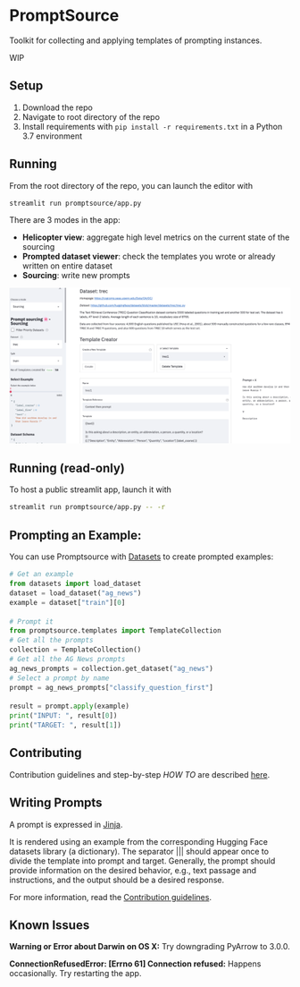 # PromptSource
Toolkit for collecting and applying templates of prompting instances.

WIP

## Setup
1. Download the repo
2. Navigate to root directory of the repo
3. Install requirements with `pip install -r requirements.txt` in a Python 3.7 environment

## Running
From the root directory of the repo, you can launch the editor with
```
streamlit run promptsource/app.py
```

There are 3 modes in the app:
- **Helicopter view**: aggregate high level metrics on the current state of the sourcing
- **Prompted dataset viewer**: check the templates you wrote or already written on entire dataset
- **Sourcing**: write new prompts

<img src="assets/promptsource_app.png" width="800">

## Running (read-only)
To host a public streamlit app, launch it with
```bash
streamlit run promptsource/app.py -- -r
```

## Prompting an Example:
You can use Promptsource with [Datasets](https://huggingface.co/docs/datasets/) to create
prompted examples:
```python
# Get an example
from datasets import load_dataset
dataset = load_dataset("ag_news")
example = dataset["train"][0]

# Prompt it
from promptsource.templates import TemplateCollection
# Get all the prompts
collection = TemplateCollection()
# Get all the AG News prompts
ag_news_prompts = collection.get_dataset("ag_news")
# Select a prompt by name
prompt = ag_news_prompts["classify_question_first"]

result = prompt.apply(example)
print("INPUT: ", result[0])
print("TARGET: ", result[1])
```

## Contributing
Contribution guidelines and step-by-step *HOW TO* are described [here](CONTRIBUTING.md).

## Writing Prompts
A prompt is expressed in [Jinja](https://jinja.palletsprojects.com/en/3.0.x/).

It is rendered using an example from the corresponding Hugging Face datasets library
(a dictionary). The separator ||| should appear once to divide the template into prompt
and target. Generally, the prompt should provide information on the desired behavior,
e.g., text passage and instructions, and the output should be a desired response.

For more information, read the [Contribution guidelines](CONTRIBUTING.md).

## Known Issues

**Warning or Error about Darwin on OS X:** Try downgrading PyArrow to 3.0.0.

**ConnectionRefusedError: [Errno 61] Connection refused:** Happens occasionally. Try restarting the app.
